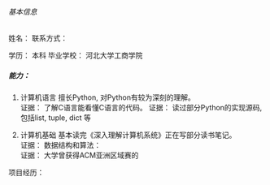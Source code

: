 ###### 基本信息
姓名：                       联系方式： 

学历： 本科                  毕业学校： 河北大学工商学院 


##### 能力：
1.  计算机语言
    擅长Python, 对Python有较为深刻的理解。  
    证据：
    了解C语言能看懂C语言的代码。
    证据： 读过部分Python的实现源码,包括list, tuple, dict 等

2. 计算机基础
   基本读完《深入理解计算机系统》正在写部分读书笔记。  
   证据：
   数据结构和算法：  
   证据： 大学曾获得ACM亚洲区域赛的

项目经历：

